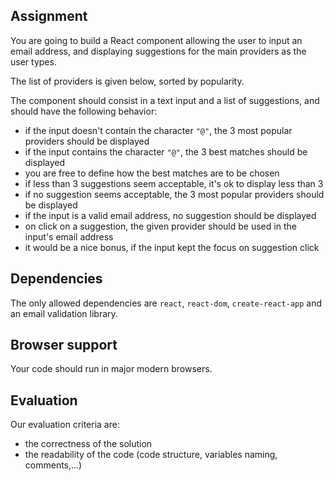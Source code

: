 ## Assignment

You are going to build a React component allowing the user to input an email address, and displaying suggestions for the main providers as the user types.

The list of providers is given below, sorted by popularity.

The component should consist in a text input and a list of suggestions, and should have the following behavior:

* if the input doesn't contain the character `"@"`, the 3 most popular providers should be displayed
* if the input contains the character `"@"`, the 3 best matches should be displayed
* you are free to define how the best matches are to be chosen
* if less than 3 suggestions seem acceptable, it's ok to display less than 3
* if no suggestion seems acceptable, the 3 most popular providers should be displayed
* if the input is a valid email address, no suggestion should be displayed
* on click on a suggestion, the given provider should be used in the input's email address
* it would be a nice bonus, if the input kept the focus on suggestion click


## Dependencies

The only allowed dependencies are `react`, `react-dom`, `create-react-app` and an email validation library.


## Browser support

Your code should run in major modern browsers.

## Evaluation

Our evaluation criteria are:

* the correctness of the solution
* the readability of the code (code structure, variables naming, comments,…)